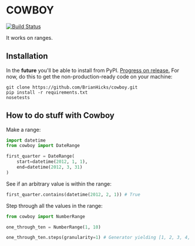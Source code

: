 # COWBOY

[![Build Status](https://secure.travis-ci.org/BrianHicks/cowboy.png?branch=master)](https://travis-ci.org/BrianHicks/cowboy)

It works on ranges.

## Installation

In the **future** you'll be able to install from PyPI. [Progress on
release.](https://github.com/BrianHicks/cowboy/issues?milestone=1&state=open)
For now, do this to get the non-production-ready code on your machine:

    git clone https://github.com/BrianHicks/cowboy.git
    pip install -r requirements.txt
    nosetests

## How to do stuff with Cowboy

Make a range:

```python
import datetime
from cowboy import DateRange

first_quarter = DateRange(
    start=datetime(2012, 1, 1),
    end=datetime(2012, 3, 31)
)
```

See if an arbitrary value is within the range:

```python
first_quarter.contains(datetime(2012, 2, 1)) # True
```

Step through all the values in the range:

```python
from cowboy import NumberRange

one_through_ten = NumberRange(1, 10)

one_through_ten.steps(granularity=1) # Generator yielding [1, 2, 3, 4, 5, 6, 7, 8, 9, 10]
```
